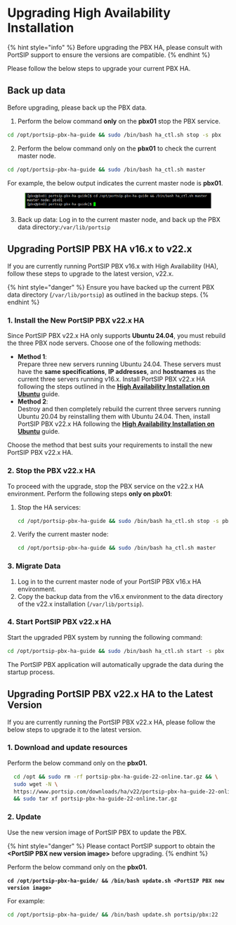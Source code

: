 # Upgrading High Availability Installation

{% hint style="info" %}
Before upgrading the PBX HA, please consult with PortSIP support to ensure the versions are compatible.
{% endhint %}

Please follow the below steps to upgrade your current PBX HA.

## Back up data

Before upgrading, please back up the PBX data.

1. Perform the below command **only** on the **pbx01** stop the PBX service.

```sh
cd /opt/portsip-pbx-ha-guide && sudo /bin/bash ha_ctl.sh stop -s pbx
```

2. Perform the below command only on the **pbx01** to check the current master node.

```sh
cd /opt/portsip-pbx-ha-guide && sudo /bin/bash ha_ctl.sh master
```

For example, the below output indicates the current master node is **pbx01**.&#x20;

<figure><img src="../../../.gitbook/assets/ubuntu-ha-27.png" alt=""><figcaption></figcaption></figure>

3. Back up data: Log in to the current master node, and back up the PBX data directory:`/var/lib/portsip`

## Upgrading PortSIP PBX HA v16.x to v22.x

If you are currently running PortSIP PBX v16.x with High Availability (HA), follow these steps to upgrade to the latest version, v22.x.

{% hint style="danger" %}
Ensure you have backed up the current PBX data directory (`/var/lib/portsip`) as outlined in the backup steps.
{% endhint %}

### **1. Install the New PortSIP PBX v22.x HA**

Since PortSIP PBX v22.x HA only supports **Ubuntu 24.04**, you must rebuild the three PBX node servers. Choose one of the following methods:

* **Method 1**:\
  Prepare three new servers running Ubuntu 24.04. These servers must have the **same specifications**, **IP addresses**, and **hostnames** as the current three servers running v16.x. Install PortSIP PBX v22.x HA following the steps outlined in the [**High Availability Installation on Ubuntu**](./) guide.
* **Method 2**:\
  Destroy and then completely rebuild the current three servers running Ubuntu 20.04 by reinstalling them with Ubuntu 24.04. Then, install PortSIP PBX v22.x HA following the [**High Availability Installation on Ubuntu**](./) guide.

Choose the method that best suits your requirements to install the new PortSIP PBX v22.x HA.

### **2. Stop the PBX v22.x HA**

To proceed with the upgrade, stop the PBX service on the v22.x HA environment. Perform the following steps **only on pbx01**:

1.  Stop the HA services:

    ```bash
    cd /opt/portsip-pbx-ha-guide && sudo /bin/bash ha_ctl.sh stop -s pbx
    ```
2.  Verify the current master node:

    ```bash
    cd /opt/portsip-pbx-ha-guide && sudo /bin/bash ha_ctl.sh master
    ```

### **3. Migrate Data**

1. Log in to the current master node of your PortSIP PBX v16.x HA environment.
2. Copy the backup data from the v16.x environment to the data directory of the v22.x installation (`/var/lib/portsip`).

### **4. Start PortSIP PBX v22.x HA**

Start the upgraded PBX system by running the following command:

```bash
cd /opt/portsip-pbx-ha-guide && sudo /bin/bash ha_ctl.sh start -s pbx
```

The PortSIP PBX application will automatically upgrade the data during the startup process.

## Upgrading PortSIP PBX v22.x HA to the Latest Version

If you are currently running the PortSIP PBX v22.x HA, please follow the below steps to upgrade it to the latest version.

### 1. Download and update resources

Perform the below command only on the **pbx01.**

```sh
  cd /opt && sudo rm -rf portsip-pbx-ha-guide-22-online.tar.gz && \
  sudo wget -N \
  https://www.portsip.com/downloads/ha/v22/portsip-pbx-ha-guide-22-online.tar.gz \
  && sudo tar xf portsip-pbx-ha-guide-22-online.tar.gz
```

### **2. Update**

Use the new version image of PortSIP PBX to update the PBX.

{% hint style="danger" %}
Please contact PortSIP support to obtain the **\<PortSIP PBX new version image>** before upgrading.
{% endhint %}

Perform the below command only on the **pbx01.**

<pre class="language-sh"><code class="lang-sh"><strong>cd /opt/portsip-pbx-ha-guide/ &#x26;&#x26; /bin/bash update.sh &#x3C;PortSIP PBX new version image>
</strong></code></pre>

For example:

```sh
cd /opt/portsip-pbx-ha-guide/ && /bin/bash update.sh portsip/pbx:22
```

